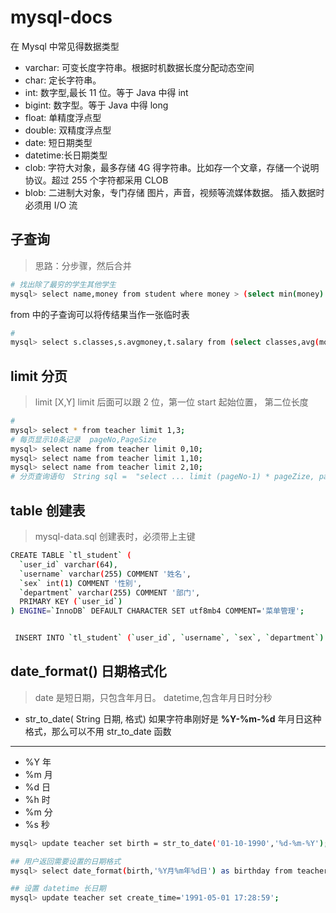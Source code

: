 # mysql-docs

在 Mysql 中常见得数据类型

- varchar: 可变长度字符串。根据时机数据长度分配动态空间
- char: 定长字符串。
- int: 数字型,最长 11 位。等于 Java 中得 int
- bigint: 数字型。等于 Java 中得 long
- float: 单精度浮点型
- double: 双精度浮点型
- date: 短日期类型
- datetime:长日期类型
- clob: 字符大对象，最多存储 4G 得字符串。比如存一个文章，存储一个说明协议。超过 255 个字符都采用 CLOB
- blob: 二进制大对象，专门存储 图片，声音，视频等流媒体数据。 插入数据时必须用 I/O 流

## 子查询

> 思路：分步骤，然后合并

```bash
# 找出除了最穷的学生其他学生
mysql> select name,money from student where money > (select min(money) from student);
```

from 中的子查询可以将传结果当作一张临时表

```bash
#
mysql> select s.classes,s.avgmoney,t.salary from (select classes,avg(money) as avgmoney from student group by classes) s join teacher t on s.avgmoney > 800;
```

## limit 分页

> limit [X,Y] limit 后面可以跟 2 位，第一位 start 起始位置， 第二位长度

```bash
#
mysql> select * from teacher limit 1,3;
# 每页显示10条记录  pageNo,PageSize
mysql> select name from teacher limit 0,10;
mysql> select name from teacher limit 1,10;
mysql> select name from teacher limit 2,10;
# 分页查询语句  String sql =  "select ... limit (pageNo-1) * pageZize, pageSize"
```

## table 创建表

> mysql-data.sql 创建表时，必须带上主键

```bash
CREATE TABLE `tl_student` (
  `user_id` varchar(64),
  `username` varchar(255) COMMENT '姓名',
  `sex` int(1) COMMENT '性别',
  `department` varchar(255) COMMENT '部门',
  PRIMARY KEY (`user_id`)
) ENGINE=`InnoDB` DEFAULT CHARACTER SET utf8mb4 COMMENT='菜单管理';


 INSERT INTO `tl_student` (`user_id`, `username`, `sex`, `department`) VALUES ('12345678', 'admin', 1,"development");
```

## date_format() 日期格式化

> date 是短日期，只包含年月日。 datetime,包含年月日时分秒

- str_to_date( String 日期, 格式) 如果字符串刚好是 **%Y-%m-%d** 年月日这种格式，那么可以不用 str_to_date 函数

---

- %Y 年
- %m 月
- %d 日
- %h 时
- %m 分
- %s 秒

```bash
mysql> update teacher set birth = str_to_date('01-10-1990','%d-%m-%Y');

## 用户返回需要设置的日期格式
mysql> select date_format(birth,'%Y月%m年%d日') as birthday from teacher;

## 设置 datetime 长日期
mysql> update teacher set create_time='1991-05-01 17:28:59';
```
